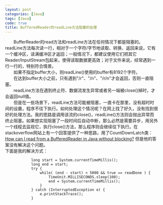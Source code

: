 ```yaml
---
layout: post
categories: [Java]
tags: [Java]
code: true
title: BufferedReader的readLine方法阻塞的处理
---
```


&emsp;&emsp;BufferReader的read方法和readLine方法在任何情况下都是阻塞的。readLine方法每次读一行，相对于一个字符/字节地读取、转换、返回来说，它有一个缓冲区，读满缓冲区才返回；一般情况下，都建议使用它们把其它Reader/InputStream包起来，使得读取数据更高效；对于文件来说，经常遇到一行一行的，特别符合情景。  
&emsp;&emsp;如果不指定buffer大小，则readLine()使用的buffer有8192个字符。  
&emsp;&emsp;在达到buffer大小之前，只有遇到"/r"、"/n"、"/r/n"才会返回，否则一直阻塞。  
&emsp;&emsp;readLine方法在遇到终止符、数据流发生异常或者另一端被close()掉时，才会返回null值。  
&emsp;&emsp;但是在一些场景下，readLine方法可能被阻塞，一直卡在那里，没有超时时间的设置，程序不往下执行。如何处理这个情况呢？在网上找了好久，没有找到很好的处理方法。我的思路是调用该流的close()，readLine()方法则会抛出异常而终止阻塞。如果想实现阻塞了一段时间后自动中断，那么必然是需要异步，用另外一个线程去监视它，执行close()方法，那么程序则会继续往下执行。在stackoverflow网站上有一个回答提供了一种思路，用了CountDownLatch类：[How can I read from a BufferedReader in Java without blocking?](http://stackoverflow.com/questions/11273786/how-can-i-read-from-a-bufferedreader-in-java-without-blocking) 但是他的答案没有解决这个问题。  
下面是我的解决方式：  

```
            long start = System.currentTimeMillis();
            long end = start;
            try {
                while( (end - start) < 5000 && true == readDone ) {
                    TimeUnit.MILLISECONDS.sleep(100);
                    end = System.currentTimeMillis();
                }
            } catch (InterruptedException e) {
                e.printStackTrace();
            }
 ```